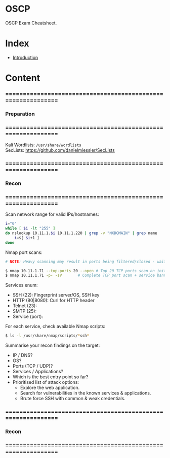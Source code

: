 # OSCP
OSCP Exam Cheatsheet.

# Index

- [Introduction](#introduction) 

# Content

### ============================================================
### Preparation
### ============================================================

Kali Wordlists: `/usr/share/wordlists`  
SecLists: https://github.com/danielmiessler/SecLists


### ============================================================
### Recon
### ============================================================

Scan network range for valid IPs/hostnames:  
```bash
i="0"
while [ $i -lt "255" ]
do nslookup 10.11.1.$i 10.11.1.220 | grep -v "NXDOMAIN" | grep name
	i=$[ $i+1 ]
done
```

Nmap port scans:
```bash
# NOTE: Heavy scanning may result in ports being filtered/closed - wait <15 minutes to be unbanned.

$ nmap 10.11.1.71 --top-ports 20 --open	# Top 20 TCP ports scan on initial box
$ nmap 10.11.1.71 -p- -sV		# Complete TCP port scan + service banner grab on each box:
```

Services enum:
* SSH (22): Fingerprint server/OS, SSH key
* HTTP (80|8080): Curl for HTTP header
* Telnet (23):
* SMTP (25):
* Service (port):

For each service, check available Nmap scripts:
```bash
$ ls -l /usr/share/nmap/scripts/*ssh*
```

Summarise your recon findings on the target:
* IP / DNS?
* OS?
* Ports (TCP / UDP)?
* Services / Applications?
* Which is the best entry point so far?
* Prioritised list of attack options:
	* Explore the web application.
	* Search for vulnerabilities in the known services & applications.
	* Brute force SSH with common & weak credentials.


### ============================================================
### Recon
### ============================================================
